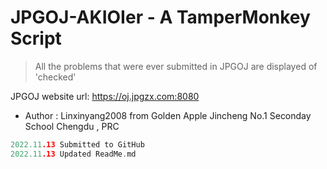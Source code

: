 # JPGOJ-AKIOIer - A TamperMonkey Script

> All the problems that were ever submitted in JPGOJ are displayed of 'checked'

JPGOJ website url: https://oj.jpgzx.com:8080

* Author : Linxinyang2008 from Golden Apple Jincheng No.1 Seconday School Chengdu , PRC

```c
2022.11.13 Submitted to GitHub
2022.11.13 Updated ReadMe.md

```
